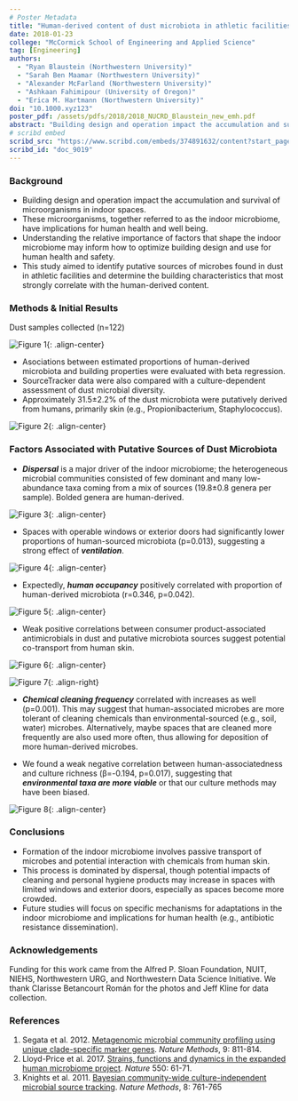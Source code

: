```yaml
---
# Poster Metadata
title: "Human-derived content of dust microbiota in athletic facilities reflects building design and operation"
date: 2018-01-23
college: "McCormick School of Engineering and Applied Science"
tag: [Engineering]
authors:
  - "Ryan Blaustein (Northwestern University)"
  - "Sarah Ben Maamar (Northwestern University)"
  - "Alexander McFarland (Northwestern University)"
  - "Ashkaan Fahimipour (University of Oregon)"
  - "Erica M. Hartmann (Northwestern University)"
doi: "10.1000.xyz123"
poster_pdf: /assets/pdfs/2018/2018_NUCRD_Blaustein_new_emh.pdf
abstract: "Building design and operation impact the accumulation and survival of microorganisms in indoor spaces. These microorganisms, together referred to as the indoor microbiome, have implications for human health and well being. However, the relative importance of factors like architecture compared to, e.g., human occupancy, remains unclear. This study aimed to identify putative sources of microbes found in dust and determine building characteristics that most strongly correlate with the human-derived content. Dust samples were collected from gyms, hallways, and offices in 40 athletic facilities (n=122 samples total) and processed with metagenomic sequencing to characterize microbial community structure. SourceTracker, a Bayesian-based algorithm, was applied to estimate the proportions of microbiota derived from human sources (i.e., skin, oral, vaginal, gut) using training data from the Human Microbiome Project. Relationships between putative human-sourced proportions of microbiota and building properties (e.g., space size, ventilation, occupancy, cleaning products/frequency, dust antimicrobial concentrations) were evaluated with beta regression. The dust microbiomes consisted of highly variable mixtures of few dominant and many low-abundance taxa likely deposited from humans (primarily skin; e.g., Propionibacterium, Staphylococcus, Corynebacterium) and the environment (e.g., Pseudomonas, Massilia, Micrococcus, Wolbachia). Despite the heterogeneity across samples, there was a strong negative relationship between proportions human-sourced microbes and the presence of operable windows or exterior doors. There were also weak, yet significant correlations between the human-derived dust microbes and consumer product-associated antimicrobials in dust (e.g., triclosan, parabens), human occupancy, and chemical cleaning frequency in gyms. Taken together, these data suggest that the formation of the indoor microbiome is a dynamic process involving the passive transport of microbes and potential interaction with chemicals from human skin. This process is dominated by dispersal, though potential impacts of cleaning and personal hygiene products may increase in spaces with limited windows and exterior doors, especially as spaces become more crowded."
# scribd embed
scribd_src: "https://www.scribd.com/embeds/374891632/content?start_page=1&view_mode=scroll&access_key=key-wZCXB1RHJ0wMGv3SQMPc&show_recommendations=true"
scribd_id: "doc_9019"
---
```

### Background
- Building design and operation impact  the accumulation  and survival of microorganisms in indoor spaces.
- These microorganisms, together referred to as the indoor microbiome,  have implications for human health and well being.
- Understanding the relative importance  of factors that shape the indoor microbiome may inform how to optimize building design and use for human health and safety.
- This study aimed to identify putative  sources of microbes found in dust in athletic facilities  and determine  the building characteristics  that most strongly correlate with the human-derived  content.

### Methods & Initial Results
Dust samples collected (n=122)

![Figure 1](/assets/images/2018/human-derived-content-of-dust-1.png){: .align-center}

- Asociations between estimated proportions of human-derived microbiota and building properties were evaluated  with beta regression.
- SourceTracker data were also compared with a culture-dependent assessment of dust microbial diversity.
- Approximately 31.5±2.2% of the dust microbiota were putatively  derived from humans, primarily  skin (e.g., Propionibacterium, Staphylococcus).

![Figure 2](/assets/images/2018/human-derived-content-of-dust-2.png){: .align-center}

### Factors Associated with Putative Sources of Dust Microbiota
- **_Dispersal_** is a major driver of the indoor microbiome;  the heterogeneous microbial communities  consisted of few dominant and many low-abundance taxa coming from a mix of sources (19.8±0.8 genera per sample). Bolded genera are human-derived.

![Figure 3](/assets/images/2018/human-derived-content-of-dust-3.png){: .align-center}

- Spaces with operable windows or exterior doors had significantly lower proportions of human-sourced microbiota (p=0.013), suggesting a strong effect of _**ventilation**_.

![Figure 4](/assets/images/2018/human-derived-content-of-dust-4.png){: .align-center}

- Expectedly, _**human occupancy**_ positively correlated with proportion of human-derived microbiota  (r=0.346, p=0.042).

![Figure 5](/assets/images/2018/human-derived-content-of-dust-5.png){: .align-center}

- Weak positive correlations between consumer product-associated antimicrobials in dust and putative microbiota  sources suggest potential  co-transport from human skin.

![Figure 6](/assets/images/2018/human-derived-content-of-dust-6.png){: .align-center}

![Figure 7](/assets/images/2018/human-derived-content-of-dust-7.png){: .align-right}

- _**Chemical cleaning frequency**_ correlated with increases as well (p=0.001). This may suggest that human-associated microbes are more tolerant  of cleaning chemicals than environmental-sourced  (e.g., soil, water) microbes. Alternatively, maybe spaces that are cleaned more frequently are also used more often, thus allowing for deposition of more human-derived microbes.

- We found a weak negative correlation  between human-associatedness and culture richness (β=-0.194, p=0.017), suggesting that _**environmental taxa are more viable**_ or that our culture methods may have been biased.

![Figure 8](/assets/images/2018/human-derived-content-of-dust-8.png){: .align-center}

### Conclusions

- Formation of the indoor microbiome involves passive transport of microbes and potential interaction with chemicals from human skin.
- This process is dominated by dispersal, though potential  impacts of cleaning and personal hygiene products may increase in spaces with limited  windows and exterior doors, especially  as spaces become more crowded.
- Future studies will focus on specific mechanisms for adaptations in the indoor microbiome and implications  for human health (e.g., antibiotic  resistance dissemination).

### Acknowledgements
Funding for this work came from the Alfred P. Sloan Foundation, NUIT, NIEHS, Northwestern URG, and Northwestern Data Science Initiative. We thank Clarisse Betancourt Román
for the photos and Jeff Kline for data collection.

### References
1. Segata et  al. 2012. [Metagenomic microbial community profiling using unique clade-specific marker genes](https://www.nature.com/articles/nmeth.2066). _Nature Methods_, 9: 811-814.
2. Lloyd-Price et al. 2017. [Strains, functions and dynamics in the expanded human microbiome project](https://www.nature.com/articles/nature23889). _Nature_  550: 61-71.
3. Knights et al. 2011. [Bayesian community-wide culture-independent microbial source tracking](https://www.nature.com/articles/nmeth.1650). _Nature Methods_, 8: 761-765
